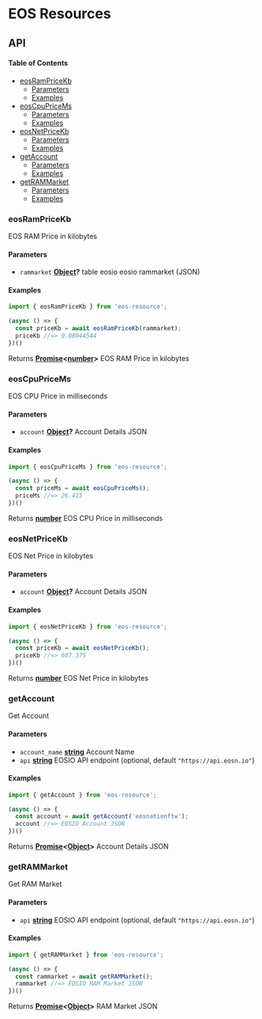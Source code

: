 # EOS Resources

## API

<!-- Generated by documentation.js. Update this documentation by updating the source code. -->

#### Table of Contents

-   [eosRamPriceKb](#eosrampricekb)
    -   [Parameters](#parameters)
    -   [Examples](#examples)
-   [eosCpuPriceMs](#eoscpupricems)
    -   [Parameters](#parameters-1)
    -   [Examples](#examples-1)
-   [eosNetPriceKb](#eosnetpricekb)
    -   [Parameters](#parameters-2)
    -   [Examples](#examples-2)
-   [getAccount](#getaccount)
    -   [Parameters](#parameters-3)
    -   [Examples](#examples-3)
-   [getRAMMarket](#getrammarket)
    -   [Parameters](#parameters-4)
    -   [Examples](#examples-4)

### eosRamPriceKb

EOS RAM Price in kilobytes

#### Parameters

-   `rammarket` **[Object](https://developer.mozilla.org/docs/Web/JavaScript/Reference/Global_Objects/Object)?** table eosio eosio rammarket (JSON)

#### Examples

```javascript
import { eosRamPriceKb } from 'eos-resource';

(async () => {
  const priceKb = await eosRamPriceKb(rammarket);
  priceKb //=> 0.08044544
})()
```

Returns **[Promise](https://developer.mozilla.org/docs/Web/JavaScript/Reference/Global_Objects/Promise)&lt;[number](https://developer.mozilla.org/docs/Web/JavaScript/Reference/Global_Objects/Number)>** EOS RAM Price in kilobytes

### eosCpuPriceMs

EOS CPU Price in milliseconds

#### Parameters

-   `account` **[Object](https://developer.mozilla.org/docs/Web/JavaScript/Reference/Global_Objects/Object)?** Account Details JSON

#### Examples

```javascript
import { eosCpuPriceMs } from 'eos-resource';

(async () => {
  const priceMs = await eosCpuPriceMs();
  priceMs //=> 26.415
})()
```

Returns **[number](https://developer.mozilla.org/docs/Web/JavaScript/Reference/Global_Objects/Number)** EOS CPU Price in milliseconds

### eosNetPriceKb

EOS Net Price in kilobytes

#### Parameters

-   `account` **[Object](https://developer.mozilla.org/docs/Web/JavaScript/Reference/Global_Objects/Object)?** Account Details JSON

#### Examples

```javascript
import { eosNetPriceKb } from 'eos-resource';

(async () => {
  const priceKb = await eosNetPriceKb();
  priceKb //=> 607.375
})()
```

Returns **[number](https://developer.mozilla.org/docs/Web/JavaScript/Reference/Global_Objects/Number)** EOS Net Price in kilobytes

### getAccount

Get Account

#### Parameters

-   `account_name` **[string](https://developer.mozilla.org/docs/Web/JavaScript/Reference/Global_Objects/String)** Account Name
-   `api` **[string](https://developer.mozilla.org/docs/Web/JavaScript/Reference/Global_Objects/String)** EOSIO API endpoint (optional, default `"https://api.eosn.io"`)

#### Examples

```javascript
import { getAccount } from 'eos-resource';

(async () => {
  const account = await getAccount('eosnationftw');
  account //=> EOSIO Account JSON
})()
```

Returns **[Promise](https://developer.mozilla.org/docs/Web/JavaScript/Reference/Global_Objects/Promise)&lt;[Object](https://developer.mozilla.org/docs/Web/JavaScript/Reference/Global_Objects/Object)>** Account Details JSON

### getRAMMarket

Get RAM Market

#### Parameters

-   `api` **[string](https://developer.mozilla.org/docs/Web/JavaScript/Reference/Global_Objects/String)** EOSIO API endpoint (optional, default `"https://api.eosn.io"`)

#### Examples

```javascript
import { getRAMMarket } from 'eos-resource';

(async () => {
  const rammarket = await getRAMMarket();
  rammarket //=> EOSIO RAM Market JSON
})()
```

Returns **[Promise](https://developer.mozilla.org/docs/Web/JavaScript/Reference/Global_Objects/Promise)&lt;[Object](https://developer.mozilla.org/docs/Web/JavaScript/Reference/Global_Objects/Object)>** RAM Market JSON

